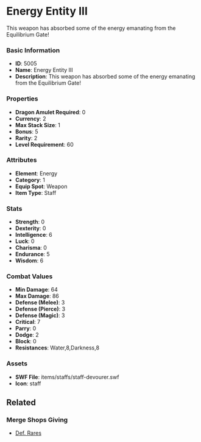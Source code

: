 # Energy Entity III

This weapon has absorbed some of the energy emanating from the Equilibrium Gate!

### Basic Information

- **ID**: 5005
- **Name**: Energy Entity III
- **Description**: This weapon has absorbed some of the energy emanating from the Equilibrium Gate!

### Properties

- **Dragon Amulet Required**: 0
- **Currency**: 2
- **Max Stack Size**: 1
- **Bonus**: 5
- **Rarity**: 2
- **Level Requirement**: 60

### Attributes

- **Element**: Energy
- **Category**: 1
- **Equip Spot**: Weapon
- **Item Type**: Staff

### Stats

- **Strength**: 0
- **Dexterity**: 0
- **Intelligence**: 6
- **Luck**: 0
- **Charisma**: 0
- **Endurance**: 5
- **Wisdom**: 6

### Combat Values

- **Min Damage**: 64
- **Max Damage**: 86
- **Defense (Melee)**: 3
- **Defense (Pierce)**: 3
- **Defense (Magic)**: 3
- **Critical**: 7
- **Parry**: 0
- **Dodge**: 2
- **Block**: 0
- **Resistances**: Water,8,Darkness,8

### Assets

- **SWF File**: items/staffs/staff-devourer.swf
- **Icon**: staff

## Related

### Merge Shops Giving

- [Def. Rares](../merge-shops/4-def-rares.md)

